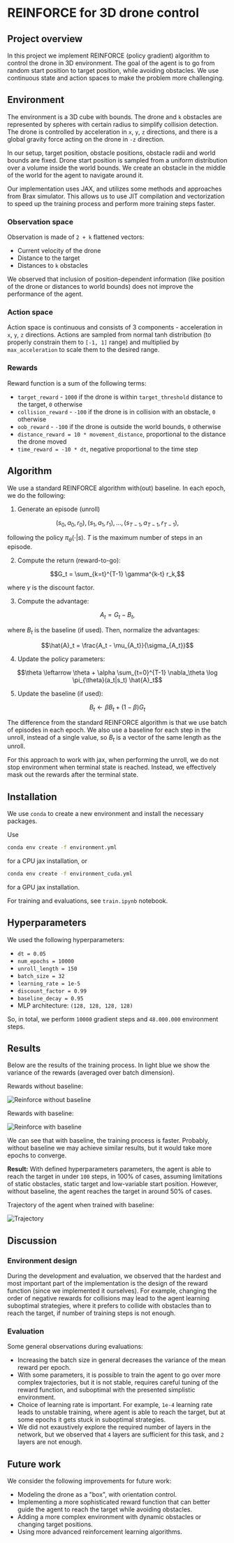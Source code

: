 # REINFORCE for 3D drone control

## Project overview

In this project we implement REINFORCE (policy gradient) algorithm to control the drone in 3D environment. The goal of the agent is to go from random start position to target position, while avoiding obstacles. We use continuous state and action spaces to make the problem more challenging.

## Environment

The environment is a 3D cube with bounds. The drone and `k` obstacles are represented by spheres with certain radius to simplify collision detection. The drone is controlled by acceleration in `x`, `y`, `z` directions, and there is a global gravity force acting on the drone in `-z` direction.

In our setup, target position, obstacle positions, obstacle radii and world bounds are fixed. Drone start position is sampled from a uniform distribution over a volume inside the world bounds. We create an obstacle in the middle of the world for the agent to navigate around it.

Our implementation uses JAX, and utilizes some methods and approaches from Brax simulator. This allows us to use JIT compilation and vectorization to speed up the training process and perform more training steps faster.

### Observation space

Observation is made of `2 + k` flattened vectors:

- Current velocity of the drone
- Distance to the target
- Distances to `k` obstacles

We observed that inclusion of position-dependent information (like position of the drone or distances to world bounds) does not improve the performance of the agent.

### Action space

Action space is continuous and consists of 3 components - acceleration in `x`, `y`, `z` directions. Actions are sampled from normal tanh distribution (to properly constrain them to `[-1, 1]` range) and multiplied by `max_acceleration` to scale them to the desired range.

### Rewards

Reward function is a sum of the following terms:

- `target_reward` - `1000` if the drone is within `target_threshold` distance to the target, `0` otherwise
- `collision_reward` - `-100` if the drone is in collision with an obstacle, `0` otherwise
- `oob_reward` - `-100` if the drone is outside the world bounds, `0` otherwise
- `distance_reward = 10 * movement_distance`, proportional to the distance the drone moved
- `time_reward = -10 * dt`, negative proportional to the time step

## Algorithm

We use a standard REINFORCE algorithm with(out) baseline. In each epoch, we do the following:

1. Generate an episode (unroll)

```math
(s_0, a_0, r_0), (s_1, a_1, r_1), \ldots, (s_{T-1}, a_{T-1}, r_{T-1}),
```

following the policy $`\pi_{\theta}(\cdot|s)`$. $`T`$ is the maximum number of steps in an episode.

2. Compute the return (reward-to-go):

```math
G_t = \sum_{k=t}^{T-1} \gamma^{k-t} r_k,
```

where $`\gamma`$ is the discount factor.

3. Compute the advantage:

```math
A_t = G_t - B_t,
```

where $`B_t`$ is the baseline (if used). Then, normalize the advantages:

```math
\hat{A}_t = \frac{A_t - \mu_{A_t}}{\sigma_{A_t}}
```

4. Update the policy parameters:

```math
\theta \leftarrow \theta + \alpha \sum_{t=0}^{T-1} \nabla_\theta \log \pi_{\theta}(a_t|s_t) \hat{A}_t
```

5. Update the baseline (if used):

```math
B_t \leftarrow \beta B_t + (1 - \beta) G_t
```

The difference from the standard REINFORCE algorithm is that we use batch of episodes in each epoch. We also use a baseline for each step in the unroll, instead of a single value, so $`B_t`$ is a vector of the same length as the unroll.

For this approach to work with jax, when performing the unroll, we do not stop environment when terminal state is reached. Instead, we effectively mask out the rewards after the terminal state.

## Installation

We use `conda` to create a new environment and install the necessary packages.

Use

```bash
conda env create -f environment.yml
```

for a CPU jax installation, or

```bash
conda env create -f environment_cuda.yml
```

for a GPU jax installation.

For training and evaluations, see `train.ipynb` notebook.

## Hyperparameters

We used the following hyperparameters:

- `dt = 0.05`
- `num_epochs = 10000`
- `unroll_length = 150`
- `batch_size = 32`
- `learning_rate = 1e-5`
- `discount_factor = 0.99`
- `baseline_decay = 0.95`
- MLP architecture: `(128, 128, 128, 128)`

So, in total, we perform `10000` gradient steps and `48.000.000` environment steps.

## Results

Below are the results of the training process. In light blue we show the variance of the rewards (averaged over batch dimension).

Rewards without baseline:

![Reinforce without baseline](./results/rewards_no_baseline.png)

Rewards with baseline:

![Reinforce with baseline](./results/rewards_with_baseline.png)

We can see that with baseline, the training process is faster. Probably, without baseline we may achieve similar results, but it would take more epochs to converge.

**Result:** With defined hyperparameters parameters, the agent is able to reach the target in under `100` steps, in 100% of cases, assuming limitations of static obstacles, static target and low-variable start position.
However, without baseline, the agent reaches the target in around 50% of cases.

Trajectory of the agent when trained with baseline:

![Trajectory](./results/trajectory.png)

## Discussion

### Environment design

During the development and evaluation, we observed that the hardest and most important part of the implementation is the design of the reward function (since we implemented it ourselves). For example, changing the order of negative rewards for collisions may lead to the agent learning suboptimal strategies, where it prefers to collide with obstacles than to reach the target, if number of training steps is not enough.

### Evaluation

Some general observations during evaluations:

- Increasing the batch size in general decreases the variance of the mean reward per epoch.
- With some parameters, it is possible to train the agent to go over more complex trajectories, but it is not stable, requires careful tuning of the reward function, and suboptimal with the presented simplistic environment.
- Choice of learning rate is important. For example, `1e-4` learning rate leads to unstable training, where agent is able to reach the target, but at some epochs it gets stuck in suboptimal strategies.
- We did not exaustively explore the required number of layers in the network, but we observed that `4` layers are sufficient for this task, and `2` layers are not enough.

## Future work

We consider the following improvements for future work:

- Modeling the drone as a "box", with orientation control.
- Implementing a more sophisticated reward function that can better guide the agent to reach the target while avoiding obstacles.
- Adding a more complex environment with dynamic obstacles or changing target positions.
- Using more advanced reinforcement learning algorithms.
